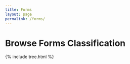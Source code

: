 ```yaml
---
title: Forms
layout: page
permalink: /forms/
---
```


# Browse Forms Classification

<div id="tree"></div>
{% include tree.html %}

